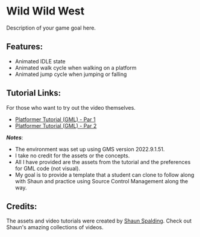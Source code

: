# Wild Wild West

Description of your game goal here.

## Features: 
* Animated IDLE state
* Animated walk cycle when walking on a platform
* Animated jump cycle when jumping or falling

## Tutorial Links:
For those who want to try out the video themselves.
* [Platformer Tutorial (GML) - Par 1](https://youtu.be/2z4981CxFkw)
* [Platformer Tutorial (GML) - Par 2](https://youtu.be/CUFm5DZm-A8)

***Notes***: 

* The environment was set up using GMS version 2022.9.1.51. 
* I take no credit for the assets or the concepts.
* All I have provided are the assets from the tutorial and the preferences for GML code (not visual).
* My goal is to provide a template that a student can clone to follow along with Shaun and practice using Source Control Management along the way.

## Credits:
The assets and video tutorials were created by [Shaun Spalding](https://www.youtube.com/c/ShaunSpalding).
Check out Shaun's amazing collections of videos.